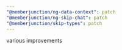 ```yaml
---
"@memberjunction/ng-data-context": patch
"@memberjunction/ng-skip-chat": patch
"@memberjunction/skip-types": patch
---
```


various improvements
